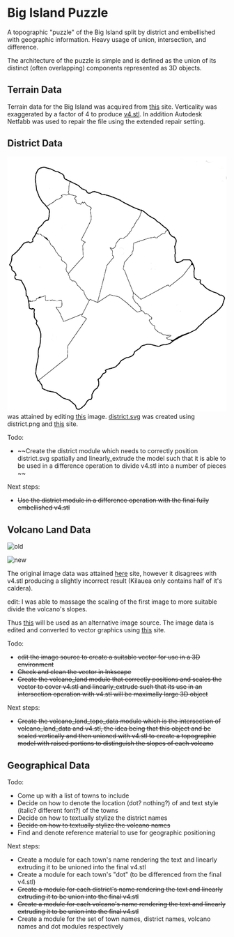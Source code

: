 # Big Island Puzzle

A topographic "puzzle" of the Big Island split by district and embellished with geographic information.
Heavy usage of union, intersection, and difference.

The architecture of the puzzle is simple and is defined as the union of its distinct (often overlapping) components represented as 3D objects.

## Terrain Data

Terrain data for the Big Island was acquired from [this](https://jthatch.com/Terrain2STL/) site.
Verticality was exaggerated by a factor of 4 to produce [v4.stl](STL/v4.stl).
In addition Autodesk Netfabb was used to repair the file using the extended repair setting.

## District Data

![district.png](img/district.png) was attained by editing [this](https://upload.wikimedia.org/wikipedia/commons/thumb/0/07/HawaiiIslandDistricts-numbered.svg/1280px-HawaiiIslandDistricts-numbered.svg.png?1618303638911) image.
[district.svg](SVG/district.svg) was created using district.png and [this](https://picsvg.com) site.

Todo:

- ~~Create the district module which needs to correctly position district.svg spatially and linearly\_extrude the model such that it is able to be used in a difference operation to divide v4.stl into a number of pieces ~~

Next steps:

- ~~Use the district module in a difference operation with the final fully embellished v4.stl~~

## Volcano Land Data

![old](https://www.lovebigisland.com/wp-content/uploads/200px-Location_Hawaii_Volcanoes.svg_.png)

![new](https://www.hawaii-guide.com/images/body_images/Hawaii_Big_Island_Volcanoes_by_Land_Area_Map.jpg)

The original image data was attained  [here](https://www.lovebigisland.com/wp-content/uploads/200px-Location_Hawaii_Volcanoes.svg_.png) site, however it disagrees with v4.stl producing a slightly incorrect result (Kilauea only contains half of it's caldera).

edit: I was able to massage the scaling of the first image to more suitable divide the volcano's slopes. 


Thus [this](https://www.hawaii-guide.com/images/body_images/Hawaii_Big_Island_Volcanoes_by_Land_Area_Map.jpg) will be used as an alternative image source.
The image data is edited and converted to vector graphics using [this](https://picsvg.com) site.

Todo:

- ~~edit the image source to create a suitable vector for use in a 3D environment~~
- ~~Check and clean the vector in Inkscape~~
- ~~Create the volcano\_land module that correctly positions and scales the vector to cover v4.stl and linearly\_extrude such that its use in an intersection operation with v4.stl will be maximally large 3D object~~

Next steps:

- ~~Create the volcano\_land\_topo\_data module which is the intersection of volcano\_land\_data and v4.stl, the idea being that this object and be scaled vertically and then unioned with v4.stl to create a topographic model with raised portions to distinguish the slopes of each volcano~~

## Geographical Data

Todo:

- Come up with a list of towns to include
- Decide on how to denote the location (dot? nothing?) of and text style (italic? different font?) of the towns
- Decide on how to textually stylize the district names
- ~~Decide on how to textually stylize the volcano names~~
- Find and denote reference material to use for geographic positioning

Next steps:

- Create a module for each town's name rendering the text and linearly extruding it to be unioned into the final v4.stl
- Create a module for each town's "dot" (to be differenced from the final v4.stl)
- ~~Create a module for each district's name rendering the text and linearly extruding it to be union into the final v4.stl~~
- ~~Create a module for each volcano's name rendering the text and linearly extruding it to be union into the final v4.stl~~
- Create a module for the set of town names, district names, volcano names and dot modules respectively
